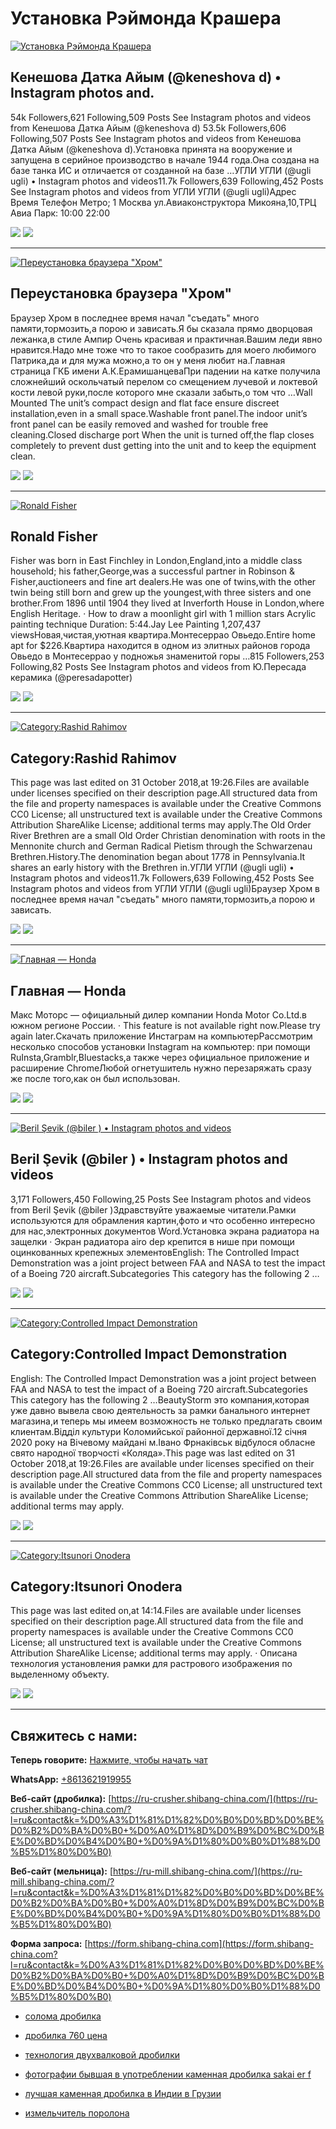 # Установка Рэймонда Крашера

<a href="https://swt.shibang-china.com/?l=ru&img&k=%D0%A3%D1%81%D1%82%D0%B0%D0%BD%D0%BE%D0%B2%D0%BA%D0%B0+%D0%A0%D1%8D%D0%B9%D0%BC%D0%BE%D0%BD%D0%B4%D0%B0+%D0%9A%D1%80%D0%B0%D1%88%D0%B5%D1%80%D0%B0" target="_blank">![Установка Рэймонда Крашера](http://static.shibang-china.com/all-800x300/591.jpg)</a>

## Кенешова Датка Айым (@keneshova d) • Instagram photos and.
54k Followers,621 Following,509 Posts See Instagram photos and videos from Кенешова Датка Айым (@keneshova d) 53.5k Followers,606 Following,507 Posts See Instagram photos and videos from Кенешова Датка Айым (@keneshova d).Установка принята на вооружение и запущена в серийное производство в начале 1944 года.Она создана на базе танка ИС и отличается от созданной на базе …УГЛИ УГЛИ (@ugli ugli) • Instagram photos and videos11.7k Followers,639 Following,452 Posts See Instagram photos and videos from УГЛИ УГЛИ (@ugli ugli)Адрес Время Телефон Метро; 1 Москва ул.Авиаконструктора Микояна,10,ТРЦ Авиа Парк: 10:00 22:00


<a href="https://whatsapp.shibangsoft.com/WhatsApp.php" target="_blank" title="WhatsApp">![](http://static.shibang-china.com/icon/whatsapp.png)</a> <a href="https://swt.shibang-china.com/?l=ru&icon&k=%D0%A3%D1%81%D1%82%D0%B0%D0%BD%D0%BE%D0%B2%D0%BA%D0%B0+%D0%A0%D1%8D%D0%B9%D0%BC%D0%BE%D0%BD%D0%B4%D0%B0+%D0%9A%D1%80%D0%B0%D1%88%D0%B5%D1%80%D0%B0" target="_blank">![](http://static.shibang-china.com/icon/chat-ru.png)</a>

---

<a href="https://swt.shibang-china.com/?l=ru&img&k=%D0%A3%D1%81%D1%82%D0%B0%D0%BD%D0%BE%D0%B2%D0%BA%D0%B0+%D0%A0%D1%8D%D0%B9%D0%BC%D0%BE%D0%BD%D0%B4%D0%B0+%D0%9A%D1%80%D0%B0%D1%88%D0%B5%D1%80%D0%B0" target="_blank">![Переустановка браузера &quot;Хром&quot;](http://static.shibang-china.com/all-800x300/956.jpg)</a>

## Переустановка браузера &quot;Хром&quot;
Браузер Хром в последнее время начал &quot;съедать&quot; много памяти,тормозить,а порою и зависать.Я бы сказала прямо дворцовая лежанка,в стиле Ампир Очень красивая и практичная.Вашим леди явно нравится.Надо мне тоже что то такое сообразить для моего любимого Патрика,да и для мужа можно,а то он у меня любит на.Главная страница ГКБ имени А.К.ЕрамишанцеваПри падении на катке получила сложнейший оскольчатый перелом со смещением лучевой и локтевой кости левой руки,после которого мне сказали забыть,о том что …Wall Mounted The unit’s compact design and flat face ensure discreet installation,even in a small space.Washable front panel.The indoor unit’s front panel can be easily removed and washed for trouble free cleaning.Closed discharge port When the unit is turned off,the flap closes completely to prevent dust getting into the unit and to keep the equipment clean.


<a href="https://whatsapp.shibangsoft.com/WhatsApp.php" target="_blank" title="WhatsApp">![](http://static.shibang-china.com/icon/whatsapp.png)</a> <a href="https://swt.shibang-china.com/?l=ru&icon&k=%D0%A3%D1%81%D1%82%D0%B0%D0%BD%D0%BE%D0%B2%D0%BA%D0%B0+%D0%A0%D1%8D%D0%B9%D0%BC%D0%BE%D0%BD%D0%B4%D0%B0+%D0%9A%D1%80%D0%B0%D1%88%D0%B5%D1%80%D0%B0" target="_blank">![](http://static.shibang-china.com/icon/chat-ru.png)</a>

---

<a href="https://swt.shibang-china.com/?l=ru&img&k=%D0%A3%D1%81%D1%82%D0%B0%D0%BD%D0%BE%D0%B2%D0%BA%D0%B0+%D0%A0%D1%8D%D0%B9%D0%BC%D0%BE%D0%BD%D0%B4%D0%B0+%D0%9A%D1%80%D0%B0%D1%88%D0%B5%D1%80%D0%B0" target="_blank">![Ronald Fisher](http://static.shibang-china.com/all-800x300/31.jpg)</a>

## Ronald Fisher
Fisher was born in East Finchley in London,England,into a middle class household; his father,George,was a successful partner in Robinson &amp; Fisher,auctioneers and fine art dealers.He was one of twins,with the other twin being still born and grew up the youngest,with three sisters and one brother.From 1896 until 1904 they lived at Inverforth House in London,where English Heritage.&nbsp;&#0183;&#32;How to draw a moonlight girl with 1 million stars Acrylic painting technique Duration: 5:44.Jay Lee Painting 1,207,437 viewsНовая,чистая,уютная квартира.Монтесеррао Овьедо.Entire home apt for $226.Квартира находится в одном из элитных районов города Овьедо в Монтесеррао у подножья знаменитой горы …815 Followers,253 Following,82 Posts See Instagram photos and videos from Ю.Пересада керамика (@peresadapotter)


<a href="https://whatsapp.shibangsoft.com/WhatsApp.php" target="_blank" title="WhatsApp">![](http://static.shibang-china.com/icon/whatsapp.png)</a> <a href="https://swt.shibang-china.com/?l=ru&icon&k=%D0%A3%D1%81%D1%82%D0%B0%D0%BD%D0%BE%D0%B2%D0%BA%D0%B0+%D0%A0%D1%8D%D0%B9%D0%BC%D0%BE%D0%BD%D0%B4%D0%B0+%D0%9A%D1%80%D0%B0%D1%88%D0%B5%D1%80%D0%B0" target="_blank">![](http://static.shibang-china.com/icon/chat-ru.png)</a>

---

<a href="https://swt.shibang-china.com/?l=ru&img&k=%D0%A3%D1%81%D1%82%D0%B0%D0%BD%D0%BE%D0%B2%D0%BA%D0%B0+%D0%A0%D1%8D%D0%B9%D0%BC%D0%BE%D0%BD%D0%B4%D0%B0+%D0%9A%D1%80%D0%B0%D1%88%D0%B5%D1%80%D0%B0" target="_blank">![Category:Rashid Rahimov](http://static.shibang-china.com/all-800x300/1007.jpg)</a>

## Category:Rashid Rahimov
This page was last edited on 31 October 2018,at 19:26.Files are available under licenses specified on their description page.All structured data from the file and property namespaces is available under the Creative Commons CC0 License; all unstructured text is available under the Creative Commons Attribution ShareAlike License; additional terms may apply.The Old Order River Brethren are a small Old Order Christian denomination with roots in the Mennonite church and German Radical Pietism through the Schwarzenau Brethren.History.The denomination began about 1778 in Pennsylvania.It shares an early history with the Brethren in.УГЛИ УГЛИ (@ugli ugli) • Instagram photos and videos11.7k Followers,639 Following,452 Posts See Instagram photos and videos from УГЛИ УГЛИ (@ugli ugli)Браузер Хром в последнее время начал &quot;съедать&quot; много памяти,тормозить,а порою и зависать.


<a href="https://whatsapp.shibangsoft.com/WhatsApp.php" target="_blank" title="WhatsApp">![](http://static.shibang-china.com/icon/whatsapp.png)</a> <a href="https://swt.shibang-china.com/?l=ru&icon&k=%D0%A3%D1%81%D1%82%D0%B0%D0%BD%D0%BE%D0%B2%D0%BA%D0%B0+%D0%A0%D1%8D%D0%B9%D0%BC%D0%BE%D0%BD%D0%B4%D0%B0+%D0%9A%D1%80%D0%B0%D1%88%D0%B5%D1%80%D0%B0" target="_blank">![](http://static.shibang-china.com/icon/chat-ru.png)</a>

---

<a href="https://swt.shibang-china.com/?l=ru&img&k=%D0%A3%D1%81%D1%82%D0%B0%D0%BD%D0%BE%D0%B2%D0%BA%D0%B0+%D0%A0%D1%8D%D0%B9%D0%BC%D0%BE%D0%BD%D0%B4%D0%B0+%D0%9A%D1%80%D0%B0%D1%88%D0%B5%D1%80%D0%B0" target="_blank">![Главная — Honda](http://static.shibang-china.com/all-800x300/1344.jpg)</a>

## Главная — Honda
Макс Моторс — официальный дилер компании Honda Motor Со.Ltd.в южном регионе России.&nbsp;&#0183;&#32;This feature is not available right now.Please try again later.Скачать приложение Инстаграм на компьютерРассмотрим несколько способов установки Instagram на компьютер: при помощи RuInsta,Gramblr,Bluestacks,а также через официальное приложение и расширение ChromeЛюбой огнетушитель нужно перезаряжать сразу же после того,как он был использован.


<a href="https://whatsapp.shibangsoft.com/WhatsApp.php" target="_blank" title="WhatsApp">![](http://static.shibang-china.com/icon/whatsapp.png)</a> <a href="https://swt.shibang-china.com/?l=ru&icon&k=%D0%A3%D1%81%D1%82%D0%B0%D0%BD%D0%BE%D0%B2%D0%BA%D0%B0+%D0%A0%D1%8D%D0%B9%D0%BC%D0%BE%D0%BD%D0%B4%D0%B0+%D0%9A%D1%80%D0%B0%D1%88%D0%B5%D1%80%D0%B0" target="_blank">![](http://static.shibang-china.com/icon/chat-ru.png)</a>

---

<a href="https://swt.shibang-china.com/?l=ru&img&k=%D0%A3%D1%81%D1%82%D0%B0%D0%BD%D0%BE%D0%B2%D0%BA%D0%B0+%D0%A0%D1%8D%D0%B9%D0%BC%D0%BE%D0%BD%D0%B4%D0%B0+%D0%9A%D1%80%D0%B0%D1%88%D0%B5%D1%80%D0%B0" target="_blank">![Beril Şevik (@biler ) • Instagram photos and videos](http://static.shibang-china.com/all-800x300/784.jpg)</a>

## Beril Şevik (@biler ) • Instagram photos and videos
3,171 Followers,450 Following,25 Posts See Instagram photos and videos from Beril Şevik (@biler )Здравствуйте уважаемые читатели.Рамки используются для обрамления картин,фото и что особенно интересно для нас,электронных документов Word.Установка экрана радиатора на защелки&nbsp;&#0183;&#32;Экран радиатора airo dep крепится в нише при помощи оцинкованных крепежных элементовEnglish: The Controlled Impact Demonstration was a joint project between FAA and NASA to test the impact of a Boeing 720 aircraft.Subcategories This category has the following 2 …


<a href="https://whatsapp.shibangsoft.com/WhatsApp.php" target="_blank" title="WhatsApp">![](http://static.shibang-china.com/icon/whatsapp.png)</a> <a href="https://swt.shibang-china.com/?l=ru&icon&k=%D0%A3%D1%81%D1%82%D0%B0%D0%BD%D0%BE%D0%B2%D0%BA%D0%B0+%D0%A0%D1%8D%D0%B9%D0%BC%D0%BE%D0%BD%D0%B4%D0%B0+%D0%9A%D1%80%D0%B0%D1%88%D0%B5%D1%80%D0%B0" target="_blank">![](http://static.shibang-china.com/icon/chat-ru.png)</a>

---

<a href="https://swt.shibang-china.com/?l=ru&img&k=%D0%A3%D1%81%D1%82%D0%B0%D0%BD%D0%BE%D0%B2%D0%BA%D0%B0+%D0%A0%D1%8D%D0%B9%D0%BC%D0%BE%D0%BD%D0%B4%D0%B0+%D0%9A%D1%80%D0%B0%D1%88%D0%B5%D1%80%D0%B0" target="_blank">![Category:Controlled Impact Demonstration](http://static.shibang-china.com/all-800x300/383.jpg)</a>

## Category:Controlled Impact Demonstration
English: The Controlled Impact Demonstration was a joint project between FAA and NASA to test the impact of a Boeing 720 aircraft.Subcategories This category has the following 2 …BeautyStorm это компания,которая уже давно вывела свою деятельность за рамки банального интернет магазина,и теперь мы имеем возможность не только предлагать своим клиентам.Відділ культури Коломийської районної державної.12 січня 2020 року на Вічевому майдані м.Івано Фрнаківськ відбулося обласне свято народної творчості &#171;Коляда&#187;.This page was last edited on 31 October 2018,at 19:26.Files are available under licenses specified on their description page.All structured data from the file and property namespaces is available under the Creative Commons CC0 License; all unstructured text is available under the Creative Commons Attribution ShareAlike License; additional terms may apply.


<a href="https://whatsapp.shibangsoft.com/WhatsApp.php" target="_blank" title="WhatsApp">![](http://static.shibang-china.com/icon/whatsapp.png)</a> <a href="https://swt.shibang-china.com/?l=ru&icon&k=%D0%A3%D1%81%D1%82%D0%B0%D0%BD%D0%BE%D0%B2%D0%BA%D0%B0+%D0%A0%D1%8D%D0%B9%D0%BC%D0%BE%D0%BD%D0%B4%D0%B0+%D0%9A%D1%80%D0%B0%D1%88%D0%B5%D1%80%D0%B0" target="_blank">![](http://static.shibang-china.com/icon/chat-ru.png)</a>

---

<a href="https://swt.shibang-china.com/?l=ru&img&k=%D0%A3%D1%81%D1%82%D0%B0%D0%BD%D0%BE%D0%B2%D0%BA%D0%B0+%D0%A0%D1%8D%D0%B9%D0%BC%D0%BE%D0%BD%D0%B4%D0%B0+%D0%9A%D1%80%D0%B0%D1%88%D0%B5%D1%80%D0%B0" target="_blank">![Category:Itsunori Onodera](http://static.shibang-china.com/all-800x300/178.jpg)</a>

## Category:Itsunori Onodera
This page was last edited on,at 14:14.Files are available under licenses specified on their description page.All structured data from the file and property namespaces is available under the Creative Commons CC0 License; all unstructured text is available under the Creative Commons Attribution ShareAlike License; additional terms may apply.&nbsp;&#0183;&#32;Описана технология установления рамки для растрового изображения по выделенному объекту.

<a href="https://whatsapp.shibangsoft.com/WhatsApp.php" target="_blank" title="WhatsApp">![](http://static.shibang-china.com/icon/whatsapp.png)</a> <a href="https://swt.shibang-china.com/?l=ru&icon&k=%D0%A3%D1%81%D1%82%D0%B0%D0%BD%D0%BE%D0%B2%D0%BA%D0%B0+%D0%A0%D1%8D%D0%B9%D0%BC%D0%BE%D0%BD%D0%B4%D0%B0+%D0%9A%D1%80%D0%B0%D1%88%D0%B5%D1%80%D0%B0" target="_blank">![](http://static.shibang-china.com/icon/chat-ru.png)</a>

---
## Свяжитесь с нами:

**Теперь говорите:** [Нажмите, чтобы начать чат](https://swt.shibang-china.com?l=ru&contact&k=%D0%A3%D1%81%D1%82%D0%B0%D0%BD%D0%BE%D0%B2%D0%BA%D0%B0+%D0%A0%D1%8D%D0%B9%D0%BC%D0%BE%D0%BD%D0%B4%D0%B0+%D0%9A%D1%80%D0%B0%D1%88%D0%B5%D1%80%D0%B0)

**WhatsApp:**  [+8613621919955](https://whatsapp.shibangsoft.com/WhatsApp.php)

**Веб-сайт (дробилка):** [https://ru-crusher.shibang-china.com/](https://ru-crusher.shibang-china.com/?l=ru&contact&k=%D0%A3%D1%81%D1%82%D0%B0%D0%BD%D0%BE%D0%B2%D0%BA%D0%B0+%D0%A0%D1%8D%D0%B9%D0%BC%D0%BE%D0%BD%D0%B4%D0%B0+%D0%9A%D1%80%D0%B0%D1%88%D0%B5%D1%80%D0%B0)

**Веб-сайт (мельница):** [https://ru-mill.shibang-china.com/](https://ru-mill.shibang-china.com/?l=ru&contact&k=%D0%A3%D1%81%D1%82%D0%B0%D0%BD%D0%BE%D0%B2%D0%BA%D0%B0+%D0%A0%D1%8D%D0%B9%D0%BC%D0%BE%D0%BD%D0%B4%D0%B0+%D0%9A%D1%80%D0%B0%D1%88%D0%B5%D1%80%D0%B0)

**Форма запроса:** [https://form.shibang-china.com](https://form.shibang-china.com?l=ru&contact&k=%D0%A3%D1%81%D1%82%D0%B0%D0%BD%D0%BE%D0%B2%D0%BA%D0%B0+%D0%A0%D1%8D%D0%B9%D0%BC%D0%BE%D0%BD%D0%B4%D0%B0+%D0%9A%D1%80%D0%B0%D1%88%D0%B5%D1%80%D0%B0)

* [солома дробилка](../106/%D1%81%D0%BE%D0%BB%D0%BE%D0%BC%D0%B0%20%D0%B4%D1%80%D0%BE%D0%B1%D0%B8%D0%BB%D0%BA%D0%B0.md)

* [дробилка 760 цена](../115/%D0%B4%D1%80%D0%BE%D0%B1%D0%B8%D0%BB%D0%BA%D0%B0%20760%20%D1%86%D0%B5%D0%BD%D0%B0.md)

* [технология двухвалковой дробилки](../118/%D1%82%D0%B5%D1%85%D0%BD%D0%BE%D0%BB%D0%BE%D0%B3%D0%B8%D1%8F%20%D0%B4%D0%B2%D1%83%D1%85%D0%B2%D0%B0%D0%BB%D0%BA%D0%BE%D0%B2%D0%BE%D0%B9%20%D0%B4%D1%80%D0%BE%D0%B1%D0%B8%D0%BB%D0%BA%D0%B8.md)

* [фотографии бывшая в употреблении каменная дробилка sakai er f](../119/%D1%84%D0%BE%D1%82%D0%BE%D0%B3%D1%80%D0%B0%D1%84%D0%B8%D0%B8%20%D0%B1%D1%8B%D0%B2%D1%88%D0%B0%D1%8F%20%D0%B2%20%D1%83%D0%BF%D0%BE%D1%82%D1%80%D0%B5%D0%B1%D0%BB%D0%B5%D0%BD%D0%B8%D0%B8%20%D0%BA%D0%B0%D0%BC%D0%B5%D0%BD%D0%BD%D0%B0%D1%8F%20%D0%B4%D1%80%D0%BE%D0%B1%D0%B8%D0%BB%D0%BA%D0%B0%20sakai%20er%20f.md)

* [лучшая каменная дробилка в Индии в Грузии](../116/%D0%BB%D1%83%D1%87%D1%88%D0%B0%D1%8F%20%D0%BA%D0%B0%D0%BC%D0%B5%D0%BD%D0%BD%D0%B0%D1%8F%20%D0%B4%D1%80%D0%BE%D0%B1%D0%B8%D0%BB%D0%BA%D0%B0%20%D0%B2%20%D0%98%D0%BD%D0%B4%D0%B8%D0%B8%20%D0%B2%20%D0%93%D1%80%D1%83%D0%B7%D0%B8%D0%B8.md)

* [измельчитель поролона](../106/%D0%B8%D0%B7%D0%BC%D0%B5%D0%BB%D1%8C%D1%87%D0%B8%D1%82%D0%B5%D0%BB%D1%8C%20%D0%BF%D0%BE%D1%80%D0%BE%D0%BB%D0%BE%D0%BD%D0%B0.md)